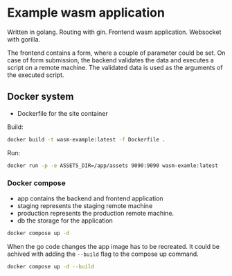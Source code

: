 # Example wasm application

Written in golang.
Routing with gin.
Frontend wasm application.
Websocket with gorilla.

The frontend contains a form, where a couple of parameter could be set. On case of form submission, the backend validates the data and executes a script on a remote machine. The validated data is used as the arguments of the executed script.

## Docker system

- Dockerfile for the site container

Build:

```bash
docker build -t wasm-example:latest -f Dockerfile .
```

Run:

```bash
docker run -p -e ASSETS_DIR=/app/assets 9090:9090 wasm-examle:latest
```

### Docker compose

- app contains the backend and frontend application
- staging represents the staging remote machine
- production represents the production remote machine.
- db the storage for the application

```bash
docker compose up -d
```

When the go code changes the app image has to be recreated. It could be achived with adding the `--build` flag to the compose up command.

```bash
docker compose up -d --build
```
